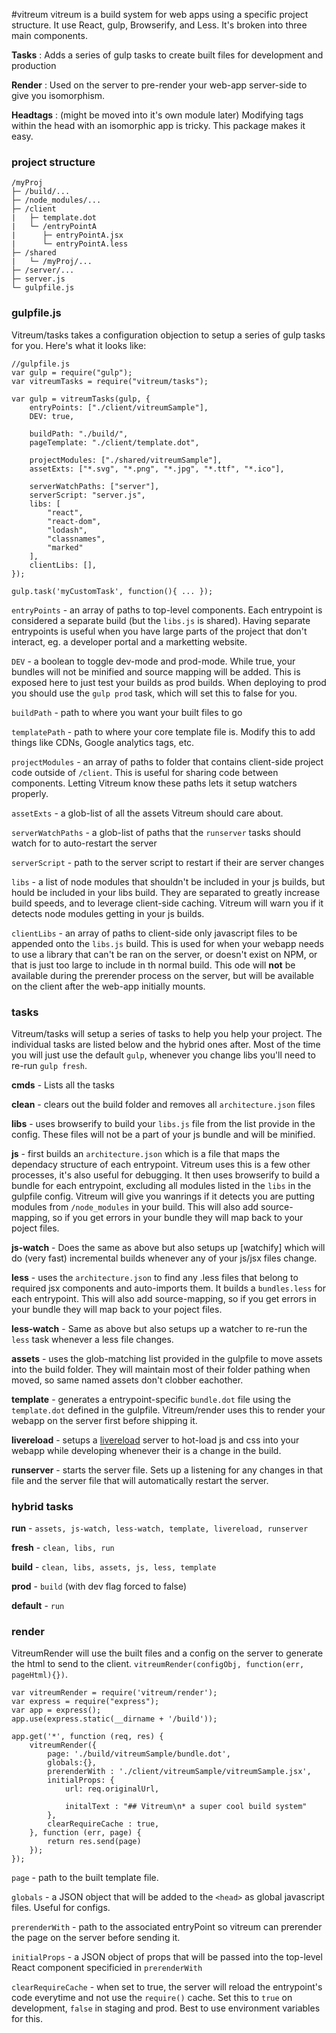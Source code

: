 #vitreum
vitreum is a build system for web apps using a specific project structure. It use React, gulp, Browserify, and Less. It's broken into three main components.

**Tasks** : Adds a series of gulp tasks to create built files for development and production

**Render** : Used on the server to pre-render your web-app server-side to give you isomorphism.

**Headtags** : (might be moved into it's own module later) Modifying tags within the head with an isomorphic app is tricky. This package makes it easy.

### project structure
```
/myProj
├─ /build/...
├─ /node_modules/...
├─ /client
|   ├─ template.dot
|   └─ /entryPointA
|      ├─ entryPointA.jsx
|      └─ entryPointA.less
├─ /shared
|   └─ /myProj/...
├─ /server/...
├─ server.js
└─ gulpfile.js
```

### gulpfile.js

Vitreum/tasks takes a configuration objection to setup a series of gulp tasks for you. Here's what it looks like:

```
//gulpfile.js
var gulp = require("gulp");
var vitreumTasks = require("vitreum/tasks");

var gulp = vitreumTasks(gulp, {
	entryPoints: ["./client/vitreumSample"],
	DEV: true,

	buildPath: "./build/",
	pageTemplate: "./client/template.dot",

	projectModules: ["./shared/vitreumSample"],
	assetExts: ["*.svg", "*.png", "*.jpg", "*.ttf", "*.ico"],

	serverWatchPaths: ["server"],
	serverScript: "server.js",
	libs: [
		"react",
		"react-dom",
		"lodash",
		"classnames",
		"marked"
	],
	clientLibs: [],
});

gulp.task('myCustomTask', function(){ ... });
```

`entryPoints` - an array of paths to top-level components. Each entrypoint is considered a separate build (but the `libs.js` is shared). Having separate entrypoints is useful when you have large parts of the project that don't interact, eg. a developer portal and a marketting website.

`DEV` - a boolean to toggle dev-mode and prod-mode. While true, your bundles will not be minified and source mapping will be added. This is exposed here to just test your builds as prod builds. When deploying to prod you should use the `gulp prod` task, which will set this to false for you.

`buildPath` - path to where you want your built files to go

`templatePath` - path to where your core template file is. Modify this to add things like CDNs, Google analytics tags, etc.

`projectModules` - an array of paths to folder that contains client-side project code outside of `/client`. This is useful for sharing code between components. Letting Vitreum know these paths lets it setup watchers properly.

`assetExts` - a glob-list of all the assets Vitreum should care about.

`serverWatchPaths` - a glob-list of paths that the `runserver` tasks should watch for to auto-restart the server

`serverScript` - path to the server script to restart if their are server changes

`libs` - a list of node modules that shouldn't be included in your js builds, but hould be included in your libs build. They are separated to greatly increase build speeds, and to leverage client-side caching. Vitreum will warn you if it detects node modules getting in your js builds.

`clientLibs` - an array of paths to client-side only javascript files to be appended onto the `libs.js` build. This is used for when your webapp needs to use a library that can't be ran on the server, or doesn't exist on NPM, or that is just too large to include in th normal build. This ode will **not** be available during the prerender process on the server, but will be available on the client after the web-app initially mounts.


### tasks

Vitreum/tasks will setup a series of tasks to help you help your project. The individual tasks are listed below and the hybrid ones after. Most of the time you will just use the default `gulp`, whenever you change libs you'll need to re-run `gulp fresh`.

**cmds** - Lists all the tasks

**clean** - clears out the build folder and removes all `architecture.json` files

**libs** - uses browserify to build your `libs.js` file from the list provide in the config. These files will not be a part of your js bundle and will be minified.

**js** - first builds an `architecture.json` which is a file that maps the dependacy structure of each entrypoint. Vitreum uses this is a few other processes, it's also useful for debugging. It then uses browserify to build a bundle for each entrypoint, excluding all modules listed in the `libs` in the gulpfile config. Vitreum will give you wanrings if it detects you are putting modules from `/node_modules` in your build. This will also add source-mapping, so if you get errors in your bundle they will map back to your poject files.

**js-watch** - Does the same as above but also setups up [watchify] which will do (very fast) incremental builds whenever any of your js/jsx files change.

**less** - uses the `architecture.json` to find any .less files that belong to required jsx components and auto-imports them. It builds a `bundles.less` for each entrypoint. This will also add source-mapping, so if you get errors in your bundle they will map back to your poject files.

**less-watch** - Same as above but also setups up a watcher to re-run the `less` task whenever a less file changes.

**assets** - uses the glob-matching list provided in the gulpfile to move assets into the build folder. They will maintain most of their folder pathing when moved, so same named assets don't clobber eachother.

**template** - generates a entrypoint-specific `bundle.dot` file using the `template.dot` defined in the gulpfile. Vitreum/render uses this to render your webapp on the server first before shipping it.

**livereload** - setups a [livereload](https://chrome.google.com/webstore/detail/livereload/jnihajbhpnppcggbcgedagnkighmdlei?hl=en) server to hot-load js and css into your webapp while developing whenever their is a change in the build.

**runserver** - starts the server file. Sets up a listening for any changes in that file and the server file that will automatically restart the server.


### hybrid tasks

**run** - `assets, js-watch, less-watch, template, livereload, runserver`

**fresh** - `clean, libs, run`

**build** - `clean, libs, assets, js, less, template`

**prod** - `build` (with dev flag forced to false)

**default** - `run`



### render

VitreumRender will use the built files and a config on the server to generate the html to send to the client. `vitreumRender(configObj, function(err, pageHtml){})`.

```
var vitreumRender = require('vitreum/render');
var express = require("express");
var app = express();
app.use(express.static(__dirname + '/build'));

app.get('*', function (req, res) {
	vitreumRender({
		page: './build/vitreumSample/bundle.dot',
		globals:{},
		prerenderWith : './client/vitreumSample/vitreumSample.jsx',
		initialProps: {
			url: req.originalUrl,

			initalText : "## Vitreum\n* a super cool build system"
		},
		clearRequireCache : true,
	}, function (err, page) {
		return res.send(page)
	});
});
```

`page` - path to the built template file.

`globals` - a JSON object that will be added to the `<head>` as global javascript files. Useful for configs.

`prerenderWith` - path to the associated entryPoint so vitreum can prerender the page on the server before sending it.

`initialProps` - a JSON object of props that will be passed into the top-level React component specificied in `prerenderWith`

`clearRequireCache` - when set to true, the server will reload the entrypoint's code everytime and not use the `require()` cache. Set this to `true` on development, `false` in staging and prod. Best to use environment variables for this.

